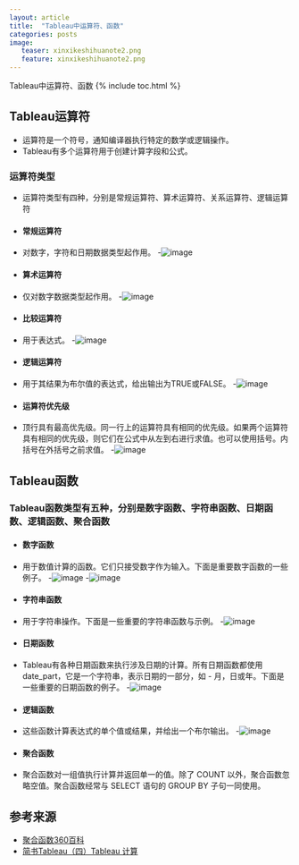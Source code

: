 ```yaml
---
layout: article
title:  "Tableau中运算符、函数"
categories: posts
image:
   teaser: xinxikeshihuanote2.png
   feature: xinxikeshihuanote2.png
---
```

Tableau中运算符、函数
{% include toc.html %}


## Tableau运算符
 - 运算符是一个符号，通知编译器执行特定的数学或逻辑操作。
 - Tableau有多个运算符用于创建计算字段和公式。
 
 ### 运算符类型
 - 运算符类型有四种，分别是常规运算符、算术运算符、关系运算符、逻辑运算符
 * #### 常规运算符
 - 对数字，字符和日期数据类型起作用。
-![image](https://Wen-ha.github.io/images/tt1.png)

 * #### 算术运算符
 - 仅对数字数据类型起作用。
-![image](https://Wen-ha.github.io/images/tt2.png)

 * #### 比较运算符
 - 用于表达式。
-![image](https://Wen-ha.github.io/images/tt3.png)

 * #### 逻辑运算符
 - 用于其结果为布尔值的表达式，给出输出为TRUE或FALSE。
-![image](https://Wen-ha.github.io/images/tt4.png)

 * #### 运算符优先级
 - 顶行具有最高优先级。同一行上的运算符具有相同的优先级。如果两个运算符具有相同的优先级，则它们在公式中从左到右进行求值。也可以使用括号。内括号在外括号之前求值。
-![image](https://Wen-ha.github.io/images/tt0.png)

## Tableau函数
 ### Tableau函数类型有五种，分别是数字函数、字符串函数、日期函数、逻辑函数、聚合函数
  * #### 数字函数
 - 用于数值计算的函数。它们只接受数字作为输入。下面是重要数字函数的一些例子。
-![image](https://Wen-ha.github.io/images/tt5.png)
-![image](https://Wen-ha.github.io/images/tt6.png)

  * #### 字符串函数
 - 用于字符串操作。下面是一些重要的字符串函数与示例。
-![image](https://Wen-ha.github.io/images/tt7.png)

  * #### 日期函数
 - Tableau有各种日期函数来执行涉及日期的计算。所有日期函数都使用date_part，它是一个字符串，表示日期的一部分，如 - 月，日或年。下面是一些重要的日期函数的例子。
-![image](https://Wen-ha.github.io/images/tt8.png)

  * #### 逻辑函数
 - 这些函数计算表达式的单个值或结果，并给出一个布尔输出。
-![image](https://Wen-ha.github.io/images/Operator_or_function_diagram9.png)

  * #### 聚合函数
 - 聚合函数对一组值执行计算并返回单一的值。除了 COUNT 以外，聚合函数忽略空值。聚合函数经常与 SELECT 语句的 GROUP BY 子句一同使用。

## 参考来源
 * [聚合函数360百科](https://baike.so.com/doc/2130951-2254596.html)
 * [简书Tableau（四）Tableau 计算](https://www.jianshu.com/p/360cce74802f)


